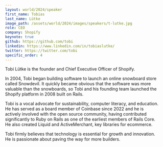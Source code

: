```yaml
---
layout: world/2024/speaker
first_name: Tobias
last_name: Lütke
image_path: /assets/world/2024/images/speakers/t-lutke.jpg
role: CEO
company: Shopify
keynote: true
github: https://github.com/tobi
linkedin: https://www.linkedin.com/in/tobiaslutke/
twitter: https://twitter.com/tobi
specific_order: 4
---
```


Tobi Lütke is the founder and Chief Executive Officer of Shopify.

In 2004, Tobi began building software to launch an online snowboard store called Snowdevil. It quickly became obvious that the software was more valuable than the snowboards, so Tobi and his founding team launched the Shopify platform in 2008 built on Rails.

Tobi is a vocal advocate for sustainability, computer literacy, and education. He has served as a board member of Coinbase since 2022 and he is actively involved with the open source community, having contributed significantly to Ruby on Rails as one of the earliest members of Rails Core. He also created Liquid and ActiveMerchant, key libraries for ecommerce.

Tobi firmly believes that technology is essential for growth and innovation. He is passionate about paving the way for more builders.

